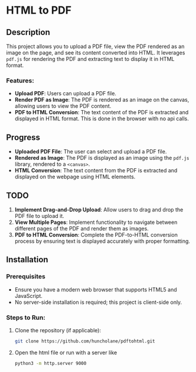# HTML to PDF

## Description

This project allows you to upload a PDF file, view the PDF rendered as an image on the page, and see its content converted into HTML. It leverages `pdf.js` for rendering the PDF and extracting text to display it in HTML format.

### Features:

- **Upload PDF**: Users can upload a PDF file.
- **Render PDF as Image**: The PDF is rendered as an image on the canvas, allowing users to view the PDF content.
- **PDF to HTML Conversion**: The text content of the PDF is extracted and displayed in HTML format. This is done in the browser with no api calls.

## Progress

- **Uploaded PDF File**: The user can select and upload a PDF file.
- **Rendered as Image**: The PDF is displayed as an image using the `pdf.js` library, rendered to a `<canvas>`.
- **HTML Conversion**: The text content from the PDF is extracted and displayed on the webpage using HTML elements.

## TODO

1. **Implement Drag-and-Drop Upload**: Allow users to drag and drop the PDF file to upload it.
2. **View Multiple Pages**: Implement functionality to navigate between different pages of the PDF and render them as images.
3. **PDF to HTML Conversion**: Complete the PDF-to-HTML conversion process by ensuring text is displayed accurately with proper formatting.

## Installation

### Prerequisites

- Ensure you have a modern web browser that supports HTML5 and JavaScript.
- No server-side installation is required; this project is client-side only.

### Steps to Run:

1. Clone the repository (if applicable):
   ```bash
   git clone https://github.com/huncholane/pdftohtml.git
   ```
2. Open the html file or run with a server like
   ```bash
   python3 -m http.server 9000
   ```
